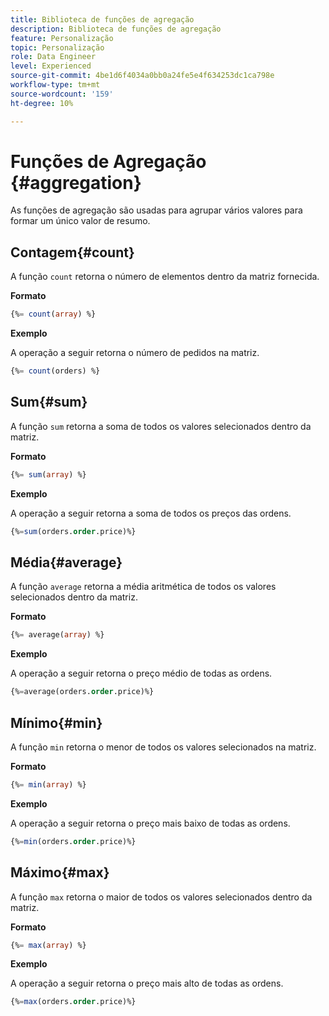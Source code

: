 ```yaml
---
title: Biblioteca de funções de agregação
description: Biblioteca de funções de agregação
feature: Personalização
topic: Personalização
role: Data Engineer
level: Experienced
source-git-commit: 4be1d6f4034a0bb0a24fe5e4f634253dc1ca798e
workflow-type: tm+mt
source-wordcount: '159'
ht-degree: 10%

---
```


# Funções de Agregação {#aggregation}

As funções de agregação são usadas para agrupar vários valores para formar um único valor de resumo.

## Contagem{#count}

A função `count` retorna o número de elementos dentro da matriz fornecida.

**Formato**

```sql
{%= count(array) %}
```

**Exemplo**

A operação a seguir retorna o número de pedidos na matriz.

```sql
{%= count(orders) %}
```

## Sum{#sum}

A função `sum` retorna a soma de todos os valores selecionados dentro da matriz.

**Formato**

```sql
{%= sum(array) %}
```

**Exemplo**

A operação a seguir retorna a soma de todos os preços das ordens.

```sql
{%=sum(orders.order.price)%}
```

## Média{#average}

A função `average` retorna a média aritmética de todos os valores selecionados dentro da matriz.

**Formato**

```sql
{%= average(array) %}
```

**Exemplo**

A operação a seguir retorna o preço médio de todas as ordens.

```sql
{%=average(orders.order.price)%}
```

## Mínimo{#min}

A função `min` retorna o menor de todos os valores selecionados na matriz.

**Formato**

```sql
{%= min(array) %}
```

**Exemplo**

A operação a seguir retorna o preço mais baixo de todas as ordens.

```sql
{%=min(orders.order.price)%}
```

## Máximo{#max}

A função `max` retorna o maior de todos os valores selecionados dentro da matriz.

**Formato**

```sql
{%= max(array) %}
```

**Exemplo**

A operação a seguir retorna o preço mais alto de todas as ordens.

```sql
{%=max(orders.order.price)%}
```
